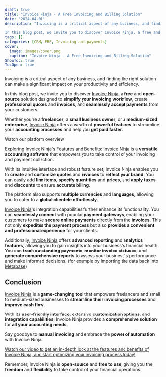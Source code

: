 ```yaml
---
draft: true
title: "Invoice Ninja - A Free Invoicing and Billing Solution"
date: "2024-04-01"
description: "Invoicing is a critical aspect of any business, and finding the right solution can make a significant impact on your productivity and efficiency.

In this blog post, we invite you to discover Invoice Ninja, a free and open-source solution designed to simplify your invoicing workflow, create professional quotes and invoices,"
tags: []
categories: [CRM, ERP, Invoicing and payments]
cover:
  image: images/cover.png
  caption: "Invoice Ninja - A Free Invoicing and Billing Solution"
ShowToc: true
TocOpen: true
---
```



Invoicing is a critical aspect of any business, and finding the right solution can make a significant impact on your productivity and efficiency. 

In this blog post, we invite you to discover [Invoice Ninja](https://elest.io/open-source/invoiceninja?ref=blog.elest.io), a **free** and **open\-source** solution designed to **simplify your invoicing workflow**, create **professional quotes** and **invoices**, and **seamlessly accept payments** from your customers. 

Whether you're a **freelancer**, a **small business owner**, or a **medium\-sized enterprise**, [Invoice Ninja](https://elest.io/open-source/invoiceninja?ref=blog.elest.io) offers a wealth of **powerful features** to streamline your **accounting processes** and help you **get paid faster**.



Watch our platform overview



Exploring Invoice Ninja's Features and Benefits: [Invoice Ninja](https://elest.io/open-source/invoiceninja?ref=blog.elest.io) is a **versatile accounting software** that empowers you to take control of your invoicing and payment collection. 

With its intuitive interface and robust feature set, Invoice Ninja enables you to **create** and **customize quotes** and **invoices** to **reflect your brand**. You can easily add **line items**, **specify quantities** and **prices**, and **apply taxes** and **discounts** to ensure **accurate billing**. 

The platform also supports **multiple currencies** and **languages**, allowing you to cater to a **global clientele effortlessly**.

[Invoice Ninja](https://elest.io/open-source/invoiceninja?ref=blog.elest.io)'s integration capabilities further enhance its functionality. You can **seamlessly connect** with popular **payment gateways**, enabling your customers to make **secure online payments** directly from the **invoices**. This not only **expedites the payment process** but also **provides a convenient and professional experience** for your clients.

Additionally, [Invoice Ninja](https://elest.io/open-source/invoiceninja?ref=blog.elest.io) offers **advanced reporting** and **analytics features**, allowing you to gain insights into your business's financial health. You can **track outstanding payments**, **monitor invoice statuses**, and **generate comprehensive reports** to assess your business's performance and make informed decisions. (for example by importing the data back into [Metabase](https://elest.io/open-source/metabase?ref=blog.elest.io))

## Conclusion

[Invoice Ninja](https://elest.io/open-source/invoiceninja?ref=blog.elest.io) is a **game\-changing tool** that empowers freelancers and small to medium\-sized businesses to **streamline their invoicing processes** and **improve cash flow**. 

With its **user\-friendly interface**, extensive **customization options**, and **integration capabilities**, Invoice Ninja provides a **comprehensive solution** for **all your accounting needs**. 

Say goodbye to **manual invoicing** and embrace the **power of automation** with Invoice Ninja.

[Watch our video to get an in\-depth look at the features and benefits of Invoice Ninja, and start optimizing your invoicing process today!](https://youtu.be/CbHfhAnj7Cg?ref=blog.elest.io)

Remember, Invoice Ninja is **open\-source** and **free to use**, giving you the **freedom** and **flexibility** to take control of your financial operations. 



